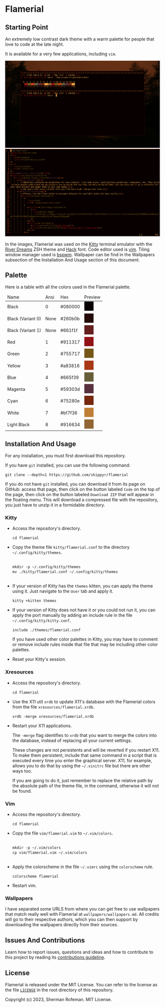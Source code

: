<h1>Flamerial</h1>
	<h2>Starting Point</h2>
		<p>An extremely low contrast dark theme with a warm palette for people that love to code at the late night.</p>
		<p>It is available for a very few applications, including <code>vim</code>.</p>
		<img src="./images/preview_desktop.png"/>
		<img src="./images/preview_vim.png"/>
		<p>In the images, Flamerial was used on the <a href="https://github.com/kovidgoyal/kitty">Kitty</a> terminal emulator with the <a href="https://github.com/skippyr/river_dreams">River Dreams</a> ZSH theme and <a href="https://github.com/source-foundry/Hack">Hack</a> font. Code editor used is <a href="https://github.com/vim/vim">vim</a>. Tiling window manager used is <a href="https://github.com/baskerville/bspwm">bspwm</a>. Wallpaper can be find in the Wallpapers subsection of the Installation And Usage section of this document.</p>
	<h2>Palette</h2>
		<p>Here is a table with all the colors used in the Flamerial palette.</p>
		<table>
			<thead>
				<tr>
					<td>Name</td>
					<td>Ansi</td>
					<td>Hex</td>
					<td>Preview</td>
				</tr>
			</thead>
			<tbody>
				<tr>
					<td>Black</td>
					<td>0</td>
					<td>#080000</td>
					<td><img src="./images/colors/0.png"/></td>
				</tr>
				<tr>
					<td>Black (Variant 0)</td>
					<td>None</td>
					<td>#260b0b</td>
					<td><img src="./images/colors/0v0.png"/></td>
				</tr>
				<tr>
					<td>Black (Variant 1)</td>
					<td>None</td>
					<td>#661f1f</td>
					<td><img src="./images/colors/0v1.png"/></td>
				</tr>
				<tr>
					<td>Red</td>
					<td>1</td>
					<td>#911317</td>
					<td><img src="./images/colors/1.png"/></td>
				</tr>
				<tr>
					<td>Green</td>
					<td>2</td>
					<td>#755717</td>
					<td><img src="./images/colors/2.png"/></td>
				</tr>
				<tr>
					<td>Yellow</td>
					<td>3</td>
					<td>#a83816</td>
					<td><img src="./images/colors/3.png"/></td>
				</tr>
				<tr>
					<td>Blue</td>
					<td>4</td>
					<td>#665f39</td>
					<td><img src="./images/colors/4.png"/></td>
				</tr>
				<tr>
					<td>Magenta</td>
					<td>5</td>
					<td>#59303d</td>
					<td><img src="./images/colors/5.png"/></td>
				</tr>
				<tr>
					<td>Cyan</td>
					<td>6</td>
					<td>#75280e</td>
					<td><img src="./images/colors/6.png"/></td>
				</tr>
				<tr>
					<td>White</td>
					<td>7</td>
					<td>#bf7f36</td>
					<td><img src="./images/colors/7.png"/></td>
				</tr>
				<tr>
					<td>Light Black</td>
					<td>8</td>
					<td>#916634</td>
					<td><img src="./images/colors/8.png"/></td>
				</tr>
			</tbody>
		</table>
	<h2>Installation And Usage</h2>
		<p>For any installation, you must first download this repository.</p>
		<p>If you have <code>git</code> installed, you can use the following command:</p>
		<pre><code>git clone --depth=1 https://github.com/skippyr/flamerial</code></pre>
		<p>If you do not have <code>git</code> installed, you can download it from its page on GitHub: access that page, then click on the button labeled <code>Code</code> on the top of the page, then click on the button labeled <code>Download ZIP</code> that will appear in the floating menu. This will download a compressed file with the repository, you just have to unzip it in a formidable directory.</p>
		<h3>Kitty</h3>
			<ul>
				<li>Access the repository's directory.</li>
					<pre><code>cd flamerial</code></pre>
				<li>Copy the theme file <code>kitty/flamerial.conf</code> to the directory <code>~/.config/kitty/themes</code>.</li>
					<pre><code>
mkdir -p ~/.config/kitty/themes
mv ./kitty/flamerial.conf ~/.config/kitty/themes
					</code></pre>
				<li>If your version of Kitty has the <code>themes</code> kitten, you can apply the theme using it. Just navigate to the <code>User</code> tab and apply it.</li>
					<pre><code>kitty +kitten themes</code></pre>
				<li>If your version of Kitty does not have it or you could not run it, you can apply the port manually by adding an include rule in the file <code>~/.config/kitty/kitty.conf</code>.</li>
					<pre><code>include ./themes/flamerial.conf</code></pre>
					<p>If you have used other color palettes in Kitty, you may have to comment or remove include rules inside that file that may be including other color palettes.</p>
					<li>Reset your Kitty's session.</li>
			</ul>
		<h3>Xresources</h3>
			<ul>
				<li>Access the repository's directory.</li>
					<pre><code>cd flamerial</code></pre>
				<li>Use the X11 util <code>xrdb</code> to update X11's database with the Flamerial colors from the file <code>xresources/flamerial.xrdb</code>.</li>
					<pre><code>xrdb -merge xresources/flamerial.xrdb</code></pre>
				<li>Restart your X11 applications.</li>
					<p>The <code>-merge</code> flag identifies to <code>xrdb</code> that you want to merge the colors into the database, instead of replacing all your current settings.</p>
					<p>These changes are not persistents and will be reverted if you restart X11. To make them persistent, include that same command in a script that is executed every time you enter the graphical server. X11, for example, allows you to do that by using the <code>~/.xinitrc</code> file but there are other ways too.</p>
					<p>If you are going to do it, just remember to replace the relative path by the absolute path of the theme file, in the command, otherwise it will not be found.</p>
			</ul>
		<h3>Vim</h3>
			<ul>
				<li>Access the repository's directory.</li>
					<pre><code>cd flamerial</code></pre>
				<li>Copy the file <code>vim/flamerial.vim</code> to <code>~/.vim/colors</code>.</li>
					<pre><code>
mkdir -p ~/.vim/colors
cp vim/flamerial.vim ~/.vim/colors
					</code></pre>
				<li>Apply the colorscheme in the file <code>~/.vimrc</code> using the <code>colorscheme</code> rule.</li>
					<pre><code>colorscheme flamerial</code></pre>
				<li>Restart vim.</li>
			</ul>
		<h3>Wallpapers</h3>
			<p>I have separated some URLS from where you can get free to use wallpapers that match really well with Flamerial at <code>wallpapers/wallpapers.md</code>. All credits will go to their respective authors, which you can then support by downloading the wallpapers directly from their sources.</p>
	<h2>Issues And Contributions</h2>
		<p>Learn how to report issues, questions and ideas and how to contribute to this project by reading its <a href="https://skippyr.github.io/materials/pages/contributions_guideline.html">contributions guideline</a>.</p>
	<h2>License</h2>
		<p>Flamerial is released under the MIT License. You can refer to the license as the file <code><a href="https://github.com/skippyr/flamerial/blob/main/LICENSE">LICENSE</a></code> in the root directory of this repository.</p>
		<p>Copyright (c) 2023, Sherman Rofeman. MIT License.</p>

